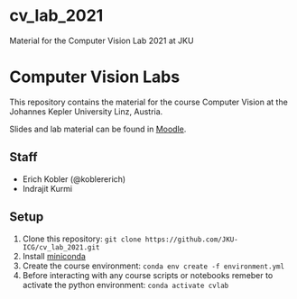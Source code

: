 # cv_lab_2021
Material for the Computer Vision Lab 2021 at JKU

# Computer Vision Labs

This repository contains the material for the course Computer Vision at the Johannes Kepler University Linz, Austria.

Slides and lab material can be found in [Moodle](https://moodle.jku.at/jku/course/view.php?id=15594).

## Staff

* Erich Kobler (@koblererich)
* Indrajit Kurmi

## Setup

1. Clone this repository: `git clone https://github.com/JKU-ICG/cv_lab_2021.git`
2. Install [miniconda](https://docs.conda.io/en/latest/miniconda.html)
3. Create the course environment: `conda env create -f environment.yml`
4. Before interacting with any course scripts or notebooks remeber to activate the python environment: `conda activate cvlab`
